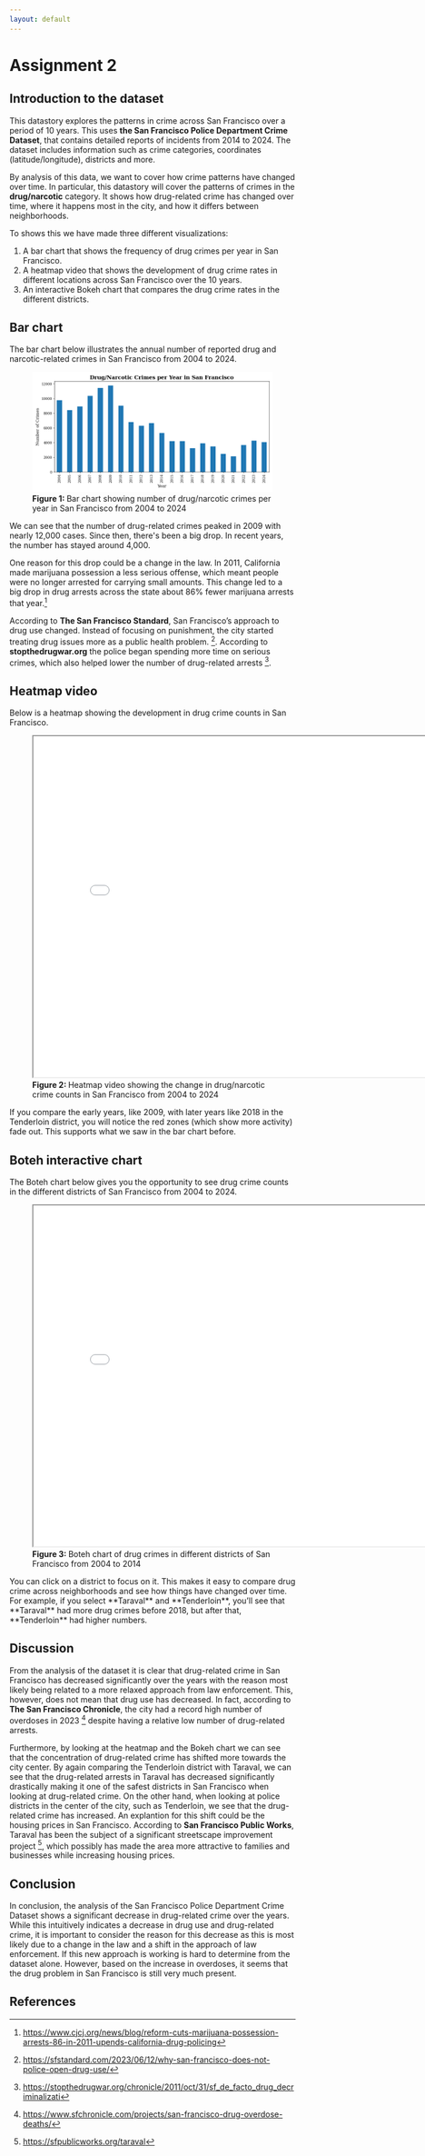 ```yaml
---
layout: default
---
```

# Assignment 2

## Introduction to the dataset
This datastory explores the patterns in crime across San Francisco over a period of 10 years. This uses **the San Francisco Police Department Crime Dataset**, that contains detailed reports of incidents from 2014 to 2024. The dataset includes information such as crime categories, coordinates (latitude/longitude), districts and more. 

By analysis of this data, we want to cover how crime patterns have changed over time. In particular, this datastory will cover the patterns of crimes in the **drug/narcotic** category. It shows how drug-related crime has changed over time, where it happens most in the city, and how it differs between neighborhoods.

To shows this we have made three different visualizations:
1. A bar chart that shows the frequency of drug crimes per year in San Francisco.
2. A heatmap video that shows the development of drug crime rates in different locations across San Francisco over the 10 years.
3. An interactive Bokeh chart that compares the drug crime rates in the different districts.

## Bar chart
The bar chart below illustrates the annual number of reported drug and narcotic-related crimes in San Francisco from 2004 to 2024.
<figure>
<img src= "pages/drug_crimes.png">
<figcaption> <strong> Figure 1: </strong> Bar chart showing number of drug/narcotic crimes per year in San Francisco from 2004 to 2024 </figcaption>
</figure>

We can see that the number of drug-related crimes peaked in 2009 with nearly 12,000 cases. Since then, there's been a big drop. In recent years, the number has stayed around 4,000. 

One reason for this drop could be a change in the law. In 2011, California made marijuana possession a less serious offense, which meant people were no longer arrested for carrying small amounts. This change led to a big drop in drug arrests across the state about 86% fewer marijuana arrests that year.[^1]

According to **The San Francisco Standard**, San Francisco’s approach to drug use changed. Instead of focusing on punishment, the city started treating drug issues more as a public health problem. [^2]. According to **stopthedrugwar.org** the police began spending more time on serious crimes, which also helped lower the number of drug-related arrests [^3].


## Heatmap video
Below is a heatmap showing the development in drug crime counts in San Francisco. 
<figure>
<iframe src="pages/sf_heatmap_with_time.html" width="800" height="600"></iframe>
<figcaption> <strong> Figure 2: </strong> Heatmap video showing the change in drug/narcotic crime counts in San Francisco from 2004 to 2024 </figcaption>
</figure>
If you compare the early years, like 2009, with later years like 2018 in the Tenderloin district, you will notice the red zones (which show more activity) fade out. This supports what we saw in the bar chart before. 

## Boteh interactive chart
The Boteh chart below gives you the opportunity to see drug crime counts in the different districts of San Francisco from 2004 to 2024. 
<figure> 
<iframe src="pages/barplot.html" width="800" height="600"></iframe>
<figcaption> <strong> Figure 3: </strong> Boteh chart of drug crimes in different districts of San Francisco from 2004 to 2014 </figcaption>
</figure>
You can click on a district to focus on it. This makes it easy to compare drug crime across neighborhoods and see how things have changed over time. For example, if you select **Taraval** and **Tenderloin**, you’ll see that **Taraval** had more drug crimes before 2018, but after that, **Tenderloin** had higher numbers.

## Discussion
From the analysis of the dataset it is clear that drug-related crime in San Francisco has decreased significantly over the years with the reason most likely being related to a more relaxed approach from law enforcement. This, however, does not mean that drug use has decreased. In fact, according to **The San Francisco Chronicle**, the city had a record high number of overdoses in 2023 [^4] despite having a relative low number of drug-related arrests.


Furthermore, by looking at the heatmap and the Bokeh chart we can see that the concentration of drug-related crime has shifted more towards the city center. By again comparing the Tenderloin district with Taraval, we can see that the drug-related arrests in Taraval has decreased significantly drastically making it one of the safest districts in San Francisco when looking at drug-related crime. On the other hand, when looking at police districts in the center of the city, such as Tenderloin, we see that the drug-related crime has increased. An explantion for this shift could be the housing prices in San Francisco. According to **San Francisco Public Works**, Taraval has been the subject of a significant streetscape improvement project [^5], which possibly has made the area more attractive to families and businesses while increasing housing prices. 

## Conclusion
In conclusion, the analysis of the San Francisco Police Department Crime Dataset shows a significant decrease in drug-related crime over the years. While this intuitively indicates a decrease in drug use and drug-related crime, it is important to consider the reason for this decrease as this is most likely due to a change in the law and a shift in the approach of law enforcement. If this new approach is working is hard to determine from the dataset alone. However, based on the increase in overdoses, it seems that the drug problem in San Francisco is still very much present.

## References
[^1]: https://www.cjcj.org/news/blog/reform-cuts-marijuana-possession-arrests-86-in-2011-upends-california-drug-policing
[^2]: https://sfstandard.com/2023/06/12/why-san-francisco-does-not-police-open-drug-use/
[^3]: https://stopthedrugwar.org/chronicle/2011/oct/31/sf_de_facto_drug_decriminalizati
[^4]: https://www.sfchronicle.com/projects/san-francisco-drug-overdose-deaths/
[^5]: https://sfpublicworks.org/taraval
